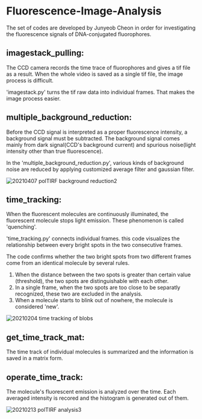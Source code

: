 # Fluorescence-Image-Analysis

The set of codes are developed by Junyeob Cheon in order for investigating the fluorescence signals of DNA-conjugated fluorophores.

## imagestack_pulling:
The CCD camera records the time trace of fluorophores and gives a tif file as a result. When the whole video is saved as a single tif file, the image process is difficult. 

'imagestack.py' turns the tif raw data into individual frames. That makes the image process easier.   

## multiple_background_reduction:
Before the CCD signal is interpreted as a proper fluorescence intensity, a background signal must be subtracted. The background signal comes mainly from dark signal(CCD's background current) and spurious noise(light intensity other than true fluorescence).

In the 'multiple_background_reduction.py', various kinds of background noise are reduced by applying customized average filter and gaussian filter.

![20210407 polTIRF background reduction2](https://user-images.githubusercontent.com/35727159/115662580-2494c800-a37a-11eb-818b-71adc8765d15.png)

## time_tracking: 
When the fluorescent molecules are continuously illuminated, the fluorescent molecule stops light emission. These phenomenon is called 'quenching'.

'time_tracking.py' connects individual frames. this code visualizes the relationship between every bright spots in the two consecutive frames.

The code confirms whether the two bright spots from two different frames come from an identical molecule by several rules. 
1) When the distance between the two spots is greater than certain value (threshold), the two spots are distinguishable with each other.  
2) In a single frame, when the two spots are too close to be separatly recognized, these two are excluded in the analysis.
3) When a molecule starts to blink out of nowhere, the molecule is considered 'new'.

![20210204 time tracking of blobs](https://user-images.githubusercontent.com/35727159/115664817-52c7d700-a37d-11eb-9d37-ce7154a1c3b8.png)

## get_time_track_mat: 

The time track of individual molecules is summarized and the information is saved in a matrix form.

## operate_time_track: 

The molecule's fluorescent emission is analyzed over the time. Each averaged intensity is recored and the histogram is generated out of them. 

![20210213 polTIRF analysis3](https://user-images.githubusercontent.com/35727159/115664726-2c09a080-a37d-11eb-857a-556eb9ba72f7.png)





